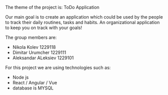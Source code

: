 The theme of the project is: ToDo Application

Our main goal is to create an application which could be used by 
the people to track their daily routines, tasks and habits. An
organizational application to keep you on track with your goals!

The group members are:
 - Nikola Kolev 1229118
 - Dimitar Urumcher 1229111
 - Aleksandar ALeksiev 1229101

For this project we are using technologies such as:
 - Node js
 - React / Angular / Vue 
 - database is MYSQL